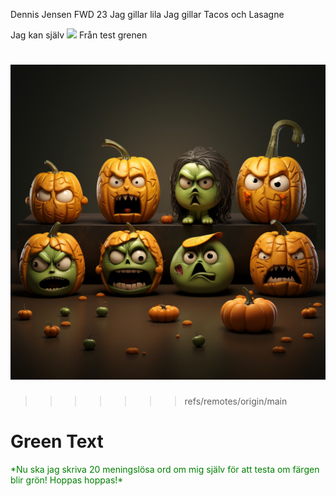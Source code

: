 Dennis Jensen FWD 23
Jag gillar lila
Jag gillar Tacos och Lasagne

Jag kan själv
![](/c/Users/MDenn/desktop/Git-Workshop/halloween_emoji.png)
Från test grenen

![](img/halloween_emoji.png)
=======
>>>>>>> refs/remotes/origin/main

# Green Text 
<span style="color:green">
*Nu ska jag skriva 20 meningslösa ord om mig själv för att testa om färgen blir grön! Hoppas hoppas!*
</span>
